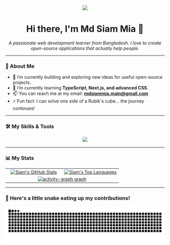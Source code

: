 <div align="center">
  <img src="https://media.giphy.com/media/hvRJCLFzcasrR4ia7z/giphy.gif" width="50px">
  <h1 align="center">Hi there, I'm Md Siam Mia 👋</h1>
</div>

<p align="center">
  <em>A passionate web development learner from Bangladesh. I love to create open-source applications that actually help people.</em>
</p>

---

### 🚀 About Me
- 🔭 I’m currently building and exploring new ideas for useful open-source projects.
- 🌱 I’m currently learning **TypeScript, Next.js, and advanced CSS**.
- 📫 You can reach me at my email: **mdsiammia.main@gmail.com**
- ⚡ Fun fact: I can solve one side of a Rubik's cube... the journey continues!

---

### 🛠️ My Skills & Tools

<p align="center">
  <a href="https://skillicons.dev">
    <img src="https://skillicons.dev/icons?i=html,css,js,react,tailwind,nodejs,mongodb,git&perline=4" />
  </a>
</p>

---

### 📊 My Stats

<table align="center" width="100%">
  <!-- Top Row: GitHub Stats & Top Languages -->
  <tr>
    <td align="center" width="50%">
      <a href="https://github.com/anuraghazra/github-readme-stats">
        <img src="https://github-readme-stats.vercel.app/api?username=Md-Siam-Mia-Code&show_icons=true&include_all_commits=true&count_private=true&theme=custom&bg_color=1a1a1a&title_color=ff0b55&icon_color=ff0b55&text_color=f1f1f1&hide_border=true" alt="Siam's GitHub Stats" />
      </a>
    </td>
    <td align="center" width="50%">
      <a href="https://github.com/anuraghazra/github-readme-stats">
        <img src="https://github-readme-stats.vercel.app/api/top-langs/?username=Md-Siam-Mia-Code&layout=compact&langs_count=6&theme=custom&bg_color=1a1a1a&title_color=ff0b55&icon_color=ff0b55&text_color=f1f1f1&hide_border=true" alt="Siam's Top Languages" />
      </a>
    </td>
  </tr>
  <!-- Bottom Row: Activity Graph (spanning full width) -->
  <tr>
    <td colspan="2" align="center">
      <a href="https://github.com/ashutosh00710/github-readme-activity-graph">
        <img src="https://github-readme-activity-graph.vercel.app/graph?username=Md-Siam-Mia-Code&bg_color=1a1a1a&color=f1f1f1&line=ff0b55&point=ff0b55&area=true&hide_border=true&title_color=ff0b55" width="100%" alt="activity-graph graph"  />
      </a>
    </td>
  </tr>
</table>

---

### 🐍 Here's a little snake eating up my contributions!

<div align="center">
  <img src="https://raw.githubusercontent.com/Md-Siam-Mia-Code/Md-Siam-Mia-Code/output/snake.svg" alt="Snake animation" />
</div>
